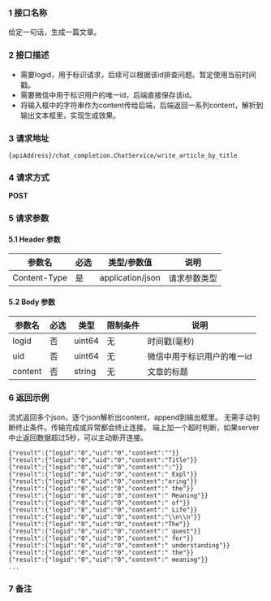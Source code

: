 ### 1 接口名称

给定一句话，生成一篇文章。

### 2 接口描述

- 需要logid，用于标识请求，后续可以根据该id排查问题。暂定使用当前时间戳。
- 需要微信中用于标识用户的唯一id，后端直接保存该id。
- 将输入框中的字符串作为content传给后端，后端返回一系列content，解析到输出文本框里，实现生成效果。

### 3 请求地址

`{apiAddress}/chat_completion.ChatService/write_article_by_title`

### 4 请求方式

**POST**

### 5 请求参数

#### 5.1 Header 参数

| 参数名       | 必选 | 类型/参数值      | 说明         |
| ------------ | ---- | ---------------- | ------------ |
| Content-Type | 是   | application/json | 请求参数类型 |

#### 5.2 Body 参数

| 参数名   | 必选 | 类型   | 限制条件        | 说明     |
| ------- | --- | ------ | ----------- | -------- |
| logid   | 否   | uint64 | 无 | 时间戳(毫秒) |
| uid     | 否   | uint64 | 无 | 微信中用于标识用户的唯一id   |
| content | 否   | string | 无 | 文章的标题   |

### 6 返回示例

流式返回多个json，逐个json解析出content，append到输出框里。
无需手动判断终止条件。传输完成或异常都会终止连接。
端上加一个超时判断，如果server中止返回数据超过5秒，可以主动断开连接。

```
{"result":{"logid":"0","uid":"0","content":""}}
{"result":{"logid":"0","uid":"0","content":"Title"}}
{"result":{"logid":"0","uid":"0","content":":"}}
{"result":{"logid":"0","uid":"0","content":" Expl"}}
{"result":{"logid":"0","uid":"0","content":"oring"}}
{"result":{"logid":"0","uid":"0","content":" the"}}
{"result":{"logid":"0","uid":"0","content":" Meaning"}}
{"result":{"logid":"0","uid":"0","content":" of"}}
{"result":{"logid":"0","uid":"0","content":" Life"}}
{"result":{"logid":"0","uid":"0","content":"\\n\\n"}}
{"result":{"logid":"0","uid":"0","content":"The"}}
{"result":{"logid":"0","uid":"0","content":" quest"}}
{"result":{"logid":"0","uid":"0","content":" for"}}
{"result":{"logid":"0","uid":"0","content":" understanding"}}
{"result":{"logid":"0","uid":"0","content":" the"}}
{"result":{"logid":"0","uid":"0","content":" meaning"}}
...
```

### 7 备注
